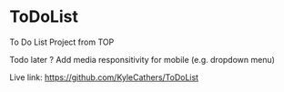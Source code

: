 # ToDoList

To Do List Project from TOP

Todo later ? Add media responsitivity for mobile (e.g. dropdown menu)

Live link: https://github.com/KyleCathers/ToDoList